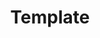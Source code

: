 ---
title: "Template"
slug: "template"
pubDate: 2022-01-01
ordering: 1
tags: ["essays", "template"]
---